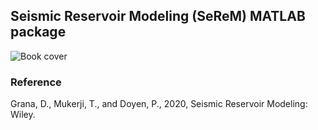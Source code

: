 ## Seismic Reservoir Modeling (SeReM) MATLAB package

<img src="Cover.jpg" alt="Book cover">

### Reference

Grana, D., Mukerji, T., and Doyen, P., 2020, Seismic Reservoir Modeling: Wiley. 
